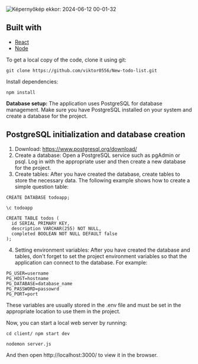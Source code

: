![Képernyőkép ekkor: 2024-06-12 00-01-32](https://github.com/viktor0556/New-todo-list/assets/134110891/0aeb77d6-8a2e-4022-ab47-4b55b368db6d)


## Built with

- [React](https://react.dev/)
- [Node](https://nodejs.org/en)

To get a local copy of the code, clone it using git:

```
git clone https://github.com/viktor0556/New-todo-list.git
```

Install dependencies:

```
npm install
```

**Database setup:** The application uses PostgreSQL for database management. Make sure you have PostgreSQL installed on your system and create a database for the project.

## PostgreSQL initialization and database creation

1. Download: https://www.postgresql.org/download/
2. Create a database: Open a PostgreSQL service such as pgAdmin or psql. Log in with the appropriate user and then create a new database for the project.
3. Create tables: After you have created the database, create tables to store the necessary data. The following example shows how to create a simple question table:
```
CREATE DATABASE todoapp;

\c todoapp

CREATE TABLE todos (
  id SERIAL PRIMARY KEY,
  description VARCHAR(255) NOT NULL,
  completed BOOLEAN NOT NULL DEFAULT false
);

```
4. Setting environment variables: After you have created the database and tables, don't forget to set the project environment variables so that the application can connect to the database. For example:
```
PG_USER=username
PG_HOST=hostname
PG_DATABASE=database_name
PG_PASSWORD=passowrd
PG_PORT=port
```
These variables are usually stored in the .env file and must be set in the appropriate location to use them in the project.

Now, you can start a local web server by running:

```
cd client/ npm start dev
```
```
nodemon server.js
```

And then open http://localhost:3000/ to view it in the browser.
